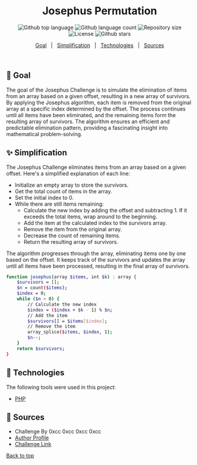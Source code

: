 <h1 align="center">Josephus Permutation</h1>

<p align="center">
  <img alt="Github top language" src="https://img.shields.io/github/languages/top/faridhaghgooyan/programming-challenges?label=PHP&color=56BEB8&language=php">

  <img alt="Github language count" src="https://img.shields.io/github/languages/count/faridhaghgooyan/programming-challenges?color=56BEB8">

  <img alt="Repository size" src="https://img.shields.io/github/repo-size/faridhaghgooyan/programming-challenges?color=56BEB8">

  <img alt="License" src="https://img.shields.io/github/license/faridhaghgooyan/programming-challenges?color=56BEB8">

  <!-- <img alt="Github issues" src="https://img.shields.io/github/issues/faridhaghgooyan/programming-challenges?color=56BEB8" /> -->

  <!-- <img alt="Github forks" src="https://img.shields.io/github/forks/faridhaghgooyan/programming-challenges?color=56BEB8" /> -->

  <img alt="Github stars" src="https://img.shields.io/github/stars/faridhaghgooyan/programming-challenges?color=56BEB8" />
</p>


<p align="center">
  <a href="#dart-goal">Goal</a> &#xa0; | &#xa0; 
  <a href="#sparkles-simplification">Simplification</a> &#xa0; | &#xa0;
  <a href="#rocket-technologies">Technologies</a> &#xa0; | &#xa0;
  <a href="#memo-Sources">Sources</a> 
</p>

<br>

## :dart: Goal ##

The goal of the Josephus Challenge is to simulate the elimination of items from an array based on a given offset, resulting in a new array of survivors. By applying the Josephus algorithm, each item is removed from the original array at a specific index determined by the offset. The process continues until all items have been eliminated, and the remaining items form the resulting array of survivors. The algorithm ensures an efficient and predictable elimination pattern, providing a fascinating insight into mathematical problem-solving.

## :sparkles: Simplification ##

The Josephus Challenge eliminates items from an array based on a given offset. Here's a simplified explanation of each line:

- Initialize an empty array to store the survivors.
- Get the total count of items in the array.
- Set the initial index to 0.
- While there are still items remaining:
  - Calculate the new index by adding the offset and subtracting 1. If it exceeds the total items, wrap around to the beginning.
  - Add the item at the calculated index to the survivors array.
  - Remove the item from the original array.
  - Decrease the count of remaining items.
  - Return the resulting array of survivors.

The algorithm progresses through the array, eliminating items one by one based on the offset. It keeps track of the survivors and updates the array until all items have been processed, resulting in the final array of survivors.

```bash
function josephus(array $items, int $k) : array {
    $survivors = [];
    $n = count($items);
    $index = 0;
    while ($n > 0) {
        // Calculate the new index
        $index = ($index + $k - 1) % $n;
        // Add the item
        $survivors[] = $items[$index];
        // Remove the item
        array_splice($items, $index, 1);
        $n--;
    }
    return $survivors;
}
```


## :rocket: Technologies ##

The following tools were used in this project:

- [PHP](https://www.php.net/)



## :memo: Sources ##

- Challenge By 0xcc 0xcc 0xcc 0xcc 
- [Author Profile](https://www.codewars.com/users/int3_0xcc)
- [Challenge Link](https://www.codewars.com/kata/578a8a01e9fd1549e50001f1/php)


<a href="#top">Back to top</a>
